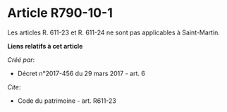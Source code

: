 # Article R790-10-1

Les articles R. 611-23 et R. 611-24 ne sont pas applicables à Saint-Martin.

**Liens relatifs à cet article**

_Créé par_:

  - Décret n°2017-456 du 29 mars 2017 - art. 6

_Cite_:

  - Code du patrimoine - art. R611-23
